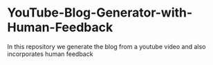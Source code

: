 # YouTube-Blog-Generator-with-Human-Feedback
In this repository we generate the blog from a youtube video and also incorporates human feedback
